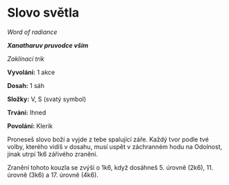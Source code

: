 # Slovo světla

*Word of radiance*

***Xanatharuv pruvodce vším***

 *Zaklínací trik* 

**Vyvolání:** 1 akce

**Dosah:** 1 sáh

**Složky:** V, S (svatý symbol)

**Trvání:** Ihned

**Povolání:** Klerik

Proneseš slovo boží a vyjde z tebe spalující záře. Každý tvor podle tvé volby, kterého vidíš v dosahu, musí uspět v záchranném hodu na Odolnost, jinak utrpí 1k6 zářivého zranění.

Zranění tohoto kouzla se zvýší o 1k6, když dosáhneš 5. úrovně (2k6), 11. úrovně (3k6) a 17. úrovně (4k6).